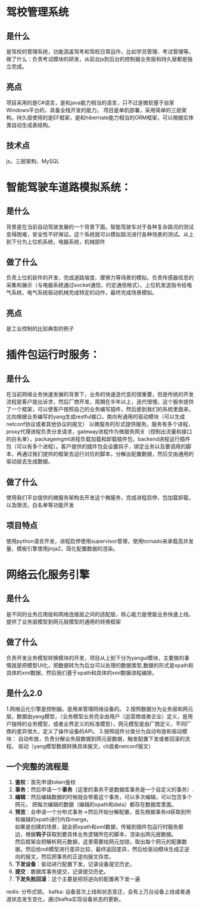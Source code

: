 # 驾校管理系统
## 是什么
是驾校的管理系统，功能涵盖驾考和驾校日常运作，比如学员管理、考试管理等。
做了什么：负责考试模块的研发，从前台js到后台的控制器业务层和持久层都是独立完成。
## 亮点
项目采用的是C#语言，是和java能力相当的语言，只不过是微软基于自家Windows平台的，具备全栈开发的能力。
项目是单机部署，采用简单的三层架构，持久层使用的是EF框架，是和hibernate能力相当的ORM框架，可以根据实体类自动生成表结构。
## 技术点
js，三层架构，MySQL

# 智能驾驶车道路模拟系统：
## 是什么
背景是在当前自动驾驶发展的一个背景下面。智能驾驶车对于各种复杂路况的测试变得困难，安全性不好保证。这个系统就可以模拟路况进行各种场景的测试。从上到下分为上位机系统，电器系统，机械部件
## 做了什么
负责上位机软件的开发，完成道路坡度、摩擦力等场景的模拟。负责传感器信息的采集和展示（与电器系统通过socket通信，约定通信格式）。上位机发送指令给电气系统，电气系统驱动机械完成特定的动作，最终完成场景模拟。
## 亮点
是工业控制的比较典型的例子

# 插件包运行时服务：
## 是什么
在当前网络业务快速发展的背景下，业务的快速迭代变的很重要，但是传统的开发流程是客户提出诉求，然后厂商开发，周期在半年以上，迭代很慢。这个服务提供了一个框架，可以使客户按照自己的业务编写插件，然后嵌到我们的系统里面来，
北向根据业务编写的yang生成restful接口，南向有通用的驱动模块（可以生成netconf协议或者其他协议的报文）
以微服务的形式提供服务。服务有多个进程，proxy代理进程负责分发请求，gateway进程作为微服务网关（控制出流量和接口的白名单），packagemgmt进程负载加载和卸载插件包，backend进程运行插件包（可以有多个进程）。客户提供的插件包会设置钩子，绑定业务以及要调用的脚本，再通过我们提供的框架去运行对应的脚本，分解出配置数据，然后交由通用的驱动层去生成数据。
## 做了什么
使用我们平台提供的微服务架构去开发这个微服务，完成进程启停，包加载卸载，以及限流，白名单等功能开发
## 项目特点
使用python语言开发，进程启停使用supervisor管理，使用tornado来承载高并发量，模板引擎使用jinja2，简化配置数据的渲染。

# 网络云化服务引擎
## 是什么
是不同的业务应用层和网络连接层之间的适配层，核心能力是使能业务快速上线。提供了业务层模型到网元层模型的通用的转换框架
## 做了什么
负责开发业务模型转换模块的开发，项目从上到下分为yangui模块，主要做的事情就是把模型UI化，把数据转为为后台可以处理的数据类型,数据的形式是xpath和具体的xml数据，然后我们基于xpath和具体的xml数据进程编排。

## 是什么2.0  
1.网络云化引擎是控制器。是用来管理网络设备的。
2.按照数据分为业务层和网元层。数据由yang模型，（业务模型业务完全由用户（运营商或者企业）定义，是用户独特的业务模型，或者业界定义的标准模型），网元模型是由厂商定义，不同厂商的差异很大，定义了操作设备的API。
3.按照组件分类分为自动布放和驱动模块：
自动布放，负责分解业务层数据到网元层数据，触发配置下发或者回滚的流程。
驱动（yang模型数据转换具体报文，cli或者netconf报文）
## 一个完整的流程是
1. **鉴权**：首先申请token鉴权
2. **事务**：然后申请一个**事务**（这里的事务不是数据库事务是一个自定义的事务）.
3. **编辑**：然后编辑数据的时候就会带着这个事务，可以多次编辑，可以包含多个网元， 把每次编辑的数据（编辑的xpath和data）都存在数据库里面。
4. **预览**：会申请一个分布式事务->然后开始分解配置，首先根据事务id获取到所有编辑的xpath进行内存merge。  
如果是创建的场景，就会把xpath和xml数据，传输到插件包运行时服务那边，根据**钩子**获取到要具体业务逻辑所在的脚本，渲染出网元层数据。  
然后框架会把解析网元数据，这里需要给网元加锁，取出每个网元的配置数据，然后给odl模型进行差异比较，最终返回差异，然后给驱动模块生成正逆向的报文，然后把事务的正逆向报文存库。
5. **下发设备**：驱动进行配置下发，记录设备提交历史。
6. **提交**：数据库事务提交，记录提交历史。
7. **下发失败回滚**：这个主要是把将逆向的配置再下发一遍

redis: 分布式锁。
kafka: 设备首次上线和状态变迁，会有上万台设备上线或者通道状态发生变化，通过kafka实现设备状态的更新。
